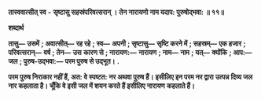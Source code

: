  **तास्ववात्सीत् स्व** **-** **सृष्टासु सहस्रंपरिवत्सरान् ।** **तेन नारायणो नाम यदाप: पुरुषोद्भवा: ॥ ११॥** 

**शब्दार्थ** 

**तासु—** **उसमें** **; अवात्सीत्—** **रह रहे** **; स्व—** **अपनी** **; सृष्टासु—** **सृष्टि करने में** **; सहस्रम्—** **एक हजार** **; परिवत्सरान्—** **वर्ष** **; तेन—** **उस** **कारण से** **; नारायण:—** **नारायण** **; नाम—** **नाम** **; यत्—** **क्योंकि** **; आप:—** **जल** **; पुरुष-उद्भवा:—** **परम पुरुष से उद्भूत।** **.** 

**परम पुरुष निराकार नहीं हैं, अत: वे स्पष्टत: नर अथवा पुरुष हैं। इसीलिए इन परम नर द्वारा** **उत्पन्न दिव्य जल नार कहलाता है। चूँकि वे इसी जल में शयन करते हैं इसीलिए नारायण** **कहलाते हैं।** 